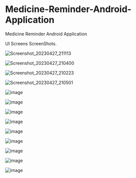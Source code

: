 # Medicine-Reminder-Android-Application
Medicine Reminder Android Application

UI Screens ScreenShots.

![Screenshot_20230427_211113](https://github.com/MrTineth/Medicine-Reminder-Android-Application/assets/106744622/40c533f7-f2a1-47b2-bc39-ce6dbdc0c6d1)

![Screenshot_20230427_210400](https://github.com/MrTineth/Medicine-Reminder-Android-Application/assets/106744622/443a5db6-7e24-4439-b09f-7603372eeb71)

![Screenshot_20230427_210223](https://github.com/MrTineth/Medicine-Reminder-Android-Application/assets/106744622/b321c023-5bbe-44da-aa5d-09bf3367b25a)

![Screenshot_20230427_210501](https://github.com/MrTineth/Medicine-Reminder-Android-Application/assets/106744622/8a5c431d-bdc9-4cf2-b396-85ba3a051ff2)

![image](https://github.com/MrTineth/Medicine-Reminder-Android-Application/assets/106744622/487e89b1-8345-4936-8b52-8cf1fb58c16b)

![image](https://github.com/MrTineth/Medicine-Reminder-Android-Application/assets/106744622/2bcb1f82-d077-46c0-bcc7-88083d333115)

![image](https://github.com/MrTineth/Medicine-Reminder-Android-Application/assets/106744622/5f19b365-2812-4c44-9757-861f688f7626)

![image](https://github.com/MrTineth/Medicine-Reminder-Android-Application/assets/106744622/bd15ed1a-1bf1-486b-a186-a5a8173d9e04)

![image](https://github.com/MrTineth/Medicine-Reminder-Android-Application/assets/106744622/9e371874-d53b-41f6-af26-e82a11c1c061)

![image](https://github.com/MrTineth/Medicine-Reminder-Android-Application/assets/106744622/9662c390-e8cd-40e2-b92c-acfaeb0752eb)

![image](https://github.com/MrTineth/Medicine-Reminder-Android-Application/assets/106744622/2b685cb8-be17-4e42-8f71-241ffda670aa)

![image](https://github.com/MrTineth/Medicine-Reminder-Android-Application/assets/106744622/f9baa98f-5640-4e58-84f6-d80813e4cb81)

![image](https://github.com/MrTineth/Medicine-Reminder-Android-Application/assets/106744622/7289d174-23fa-4937-8450-05297ea0c23e)

